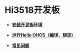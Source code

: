 # Hi3518开发板<a name="ZH-CN_TOPIC_0000001128311052"></a>

-   **[安装开发板环境](quickstart-lite-steps-hi3518-setting.md)**  

-   **[运行Hello OHOS（编译、烧录）](quickstart-lite-steps-hi3518-running.md)**  

-   **[常见问题](quickstart-lite-steps-hi3518-faqs.md)**  


